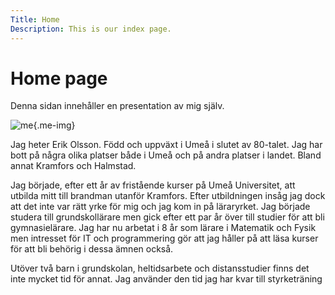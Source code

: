 ```yaml
---
Title: Home
Description: This is our index page.
---
```


Home page
==========================

Denna sidan innehåller en presentation av mig själv.

![me](%assets_url%/img/me.jpg "En bild på mig"){.me-img}

Jag heter Erik Olsson. Född och uppväxt i Umeå i slutet av 80-talet. Jag har bott på några olika platser både i Umeå och på andra platser i landet. Bland annat Kramfors och Halmstad.

Jag började, efter ett år av fristående kurser på Umeå Universitet, att utbilda mitt till brandman utanför Kramfors. Efter utbildningen insåg jag dock att det inte var rätt yrke för mig och jag kom in på läraryrket. Jag började studera till grundskollärare men gick efter ett par år över till studier för att bli gymnasielärare. Jag har nu arbetat i 8 år som lärare i Matematik och Fysik men intresset för IT och programmering gör att jag håller på att läsa kurser för att bli behörig i dessa ämnen också.

Utöver två barn i grundskolan, heltidsarbete och distansstudier finns det inte mycket tid för annat. Jag använder den tid jag har kvar till styrketräning

